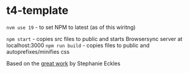 # t4-template
`nvm use 19` - to set NPM to latest (as of this wiritng)

`npm start` - copies src files to public and starts Browsersync server at localhost:3000
`npm run build` - copies files to public and autoprefixes/minifies css

Based on the [great work](https://thinkdobecreate.com/articles/minimum-static-site-sass-setup/) by Stephanie Eckles